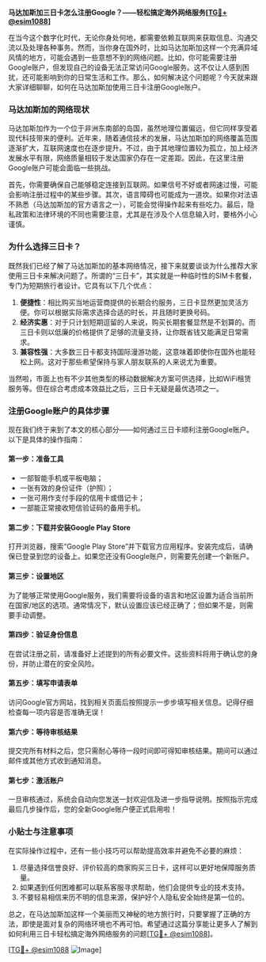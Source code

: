 **马达加斯加三日卡怎么注册Google？——轻松搞定海外网络服务[[TG💪+ @esim1088](https://t.me/s/esim1088)]**

在当今这个数字化时代，无论你身处何地，都需要依赖互联网来获取信息、沟通交流以及处理各种事务。然而，当你身在国外时，比如马达加斯加这样一个充满异域风情的地方，可能会遇到一些意想不到的网络问题。比如，你可能需要注册Google账户，但发现自己的设备无法正常访问Google服务。这不仅让人感到困扰，还可能影响到你的日常生活和工作。那么，如何解决这个问题呢？今天就来跟大家详细聊聊，如何在马达加斯加使用三日卡注册Google账户。

### 马达加斯加的网络现状

马达加斯加作为一个位于非洲东南部的岛国，虽然地理位置偏远，但它同样享受着现代科技带来的便利。近年来，随着通信技术的发展，马达加斯加的网络覆盖范围逐渐扩大，互联网速度也在逐步提升。不过，由于其地理位置较为孤立，加上经济发展水平有限，网络质量相较于发达国家仍存在一定差距。因此，在这里注册Google账户可能会面临一些挑战。

首先，你需要确保自己能够稳定连接到互联网。如果信号不好或者网速过慢，可能会影响注册过程中的某些步骤。其次，语言障碍也可能成为一道坎。如果你对法语不熟悉（马达加斯加的官方语言之一），可能会觉得操作起来有些吃力。最后，隐私政策和法律环境的不同也需要注意，尤其是在涉及个人信息输入时，要格外小心谨慎。

### 为什么选择三日卡？

既然我们已经了解了马达加斯加的基本网络情况，接下来就要谈谈为什么推荐大家使用三日卡来解决问题了。所谓的“三日卡”，其实就是一种临时性的SIM卡套餐，专门为短期旅行者设计。它具有以下几个优点：

1. **便捷性**：相比购买当地运营商提供的长期合约服务，三日卡显然更加灵活方便。你可以根据实际需求选择合适的时长，并且随时更换号码。
2. **经济实惠**：对于只计划短期逗留的人来说，购买长期套餐显然是不划算的。而三日卡则以低廉的价格提供了足够的流量支持，让你既省钱又能满足日常需求。
3. **兼容性强**：大多数三日卡都支持国际漫游功能，这意味着即使你在国外也能轻松上网。这对于那些希望保持与家人朋友联系的人来说尤为重要。

当然啦，市面上也有不少其他类型的移动数据解决方案可供选择，比如WiFi租赁服务等。但在综合考虑成本效益比之后，三日卡无疑是最优选项之一。

### 注册Google账户的具体步骤

现在我们终于来到了本文的核心部分——如何通过三日卡顺利注册Google账户。以下是具体的操作指南：

#### 第一步：准备工具
- 一部智能手机或平板电脑；
- 一张有效的身份证件（护照）；
- 一张可用作支付手段的信用卡或借记卡；
- 一部能正常接收短信验证码的备用手机。

#### 第二步：下载并安装Google Play Store
打开浏览器，搜索“Google Play Store”并下载官方应用程序。安装完成后，请确保已登录到您的设备上。如果您还没有Google账户，则需要先创建一个新账户。

#### 第三步：设置地区
为了能够正常使用Google服务，我们需要将设备的语言和地区设置为适合当前所在国家/地区的选项。通常情况下，默认设置应该已经正确了；但如果不是，则需要手动调整。

#### 第四步：验证身份信息
在尝试注册之前，请准备好上述提到的所有必要文件。这些资料将用于确认您的身份，并防止潜在的安全风险。

#### 第五步：填写申请表单
访问Google官方网站，找到相关页面后按照提示一步步填写相关信息。记得仔细检查每一项内容是否准确无误！

#### 第六步：等待审核结果
提交完所有材料之后，您只需耐心等待一段时间即可得知审核结果。期间可以通过邮件或其他方式收到通知消息。

#### 第七步：激活账户
一旦审核通过，系统会自动向您发送一封欢迎信及进一步指导说明。按照指示完成最后几步操作后，您的全新Google账户便正式启用啦！

### 小贴士与注意事项

在实际操作过程中，还有一些小技巧可以帮助提高效率并避免不必要的麻烦：

1. 尽量选择信誉良好、评价较高的商家购买三日卡，这样可以更好地保障服务质量。
2. 如果遇到任何困难都可以联系客服寻求帮助，他们会提供专业的技术支持。
3. 不要轻易相信来历不明的信息来源，保护好个人隐私安全始终是第一位的。

总之，在马达加斯加这样一个美丽而又神秘的地方旅行时，只要掌握了正确的方法，即使是面对复杂的网络环境也不再可怕。希望通过这篇分享能让更多人了解到如何利用三日卡轻松搞定海外网络服务的问题[[TG💪+ @esim1088](https://t.me/s/esim1088)]。

[[TG💪+ @esim1088](https://t.me/s/esim1088) ![Image](https://i.postimg.cc/4NQfJmqS/Snipaste-2025-05-13-00-14-12.png)]